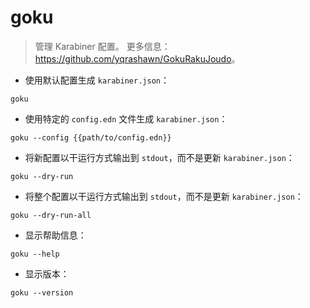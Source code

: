 # goku

> 管理 Karabiner 配置。
> 更多信息：<https://github.com/yqrashawn/GokuRakuJoudo>。

- 使用默认配置生成 `karabiner.json`：

`goku`

- 使用特定的 `config.edn` 文件生成 `karabiner.json`：

`goku --config {{path/to/config.edn}}`

- 将新配置以干运行方式输出到 `stdout`，而不是更新 `karabiner.json`：

`goku --dry-run`

- 将整个配置以干运行方式输出到 `stdout`，而不是更新 `karabiner.json`：

`goku --dry-run-all`

- 显示帮助信息：

`goku --help`

- 显示版本：

`goku --version`